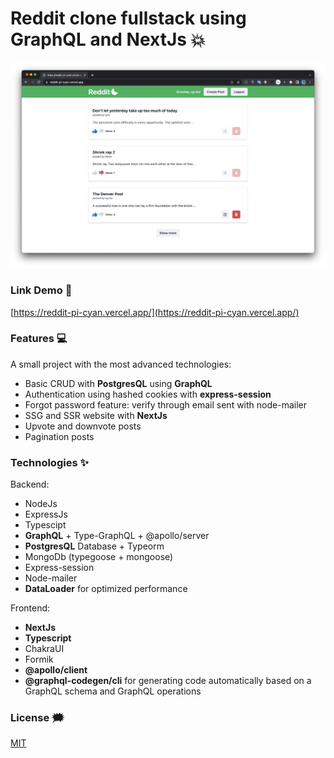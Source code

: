 # Reddit clone fullstack using GraphQL and NextJs 💥

![reddit-clone](./github-images/reddit.png)

### Link Demo 📌

[https://reddit-pi-cyan.vercel.app/](https://reddit-pi-cyan.vercel.app/)

### Features :computer:

A small project with the most advanced technologies:

- Basic CRUD with **PostgresQL** using **GraphQL**
- Authentication using hashed cookies with **express-session**
- Forgot password feature: verify through email sent with node-mailer
- SSG and SSR website with **NextJs**
- Upvote and downvote posts
- Pagination posts

### Technologies ✨

Backend:

- NodeJs
- ExpressJs
- Typescipt
- **GraphQL** + Type-GraphQL + @apollo/server
- **PostgresQL** Database + Typeorm
- MongoDb (typegoose + mongoose)
- Express-session
- Node-mailer
- **DataLoader** for optimized performance

Frontend:

- **NextJs**
- **Typescript**
- ChakraUI
- Formik
- **@apollo/client**
- **@graphql-codegen/cli** for generating code automatically based on a GraphQL schema and GraphQL operations

### License :right_anger_bubble:

[MIT](https://choosealicense.com/licenses/mit/)
